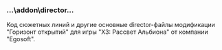 ### ...\addon\director\...
Код сюжетных линий и другие основные director-файлы модификации "Горизонт открытий" для игры "X3: Рассвет Альбиона" от компании "Egosoft".
